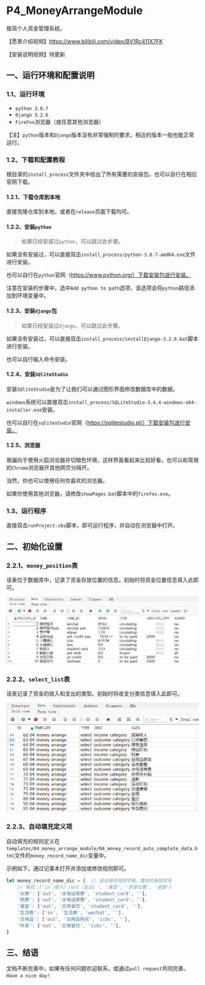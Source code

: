 # P4_MoneyArrangeModule
极简个人资金管理系统。

【愿景介绍视频】https://www.bilibili.com/video/BV1Rc411X7FK

【安装说明视频】待更新

## 一、运行环境和配置说明

### 1.1、运行环境

- `python 3.8.7`
- `Django 3.2.6`
- `FireFox`浏览器（或任意其他浏览器）

【注】`python`版本和`Django`版本没有非常强制的要求，相近的版本一般也能正常运行。

### 1.2、下载和配置教程

根目录的`install_process`文件夹中给出了所有需要的安装包，也可以自行在相应官网下载。

#### 1.2.1、下载仓库到本地

直接克隆仓库到本地，或者在`release`页面下载均可。

#### 1.2.2、安装`python`

> 如果已经安装过`python`，可以跳过此步骤。

如果没有安装过，可以直接双击`install_process/python-3.8.7-amd64.exe`文件进行安装。

也可以自行在`python`官网（https://www.python.org/）下载安装包进行安装。

注意在安装的步骤中，选中`Add python to path`选项，该选项会将`python`路径添加到环境变量中。

#### 1.2.3、安装`django`包

> 如果已经安装过`django`，可以跳过此步骤。

如果没有安装过，可以直接双击`install_process/installDjango-3.2.6.bat`脚本进行安装。

也可以自行输入命令安装。

#### 1.2.4、安装`SQliteStudio`

安装`SQliteStudio`是为了让我们可以通过图形界面修改数据库中的数据。

`windows`系统可以直接双击`install_process/SQLiteStudio-3.4.4-windows-x64-installer.exe`安装。

也可以自行在`sqlitestudio`官网（https://sqlitestudio.pl/）下载安装包进行安装。

#### 1.2.5、浏览器

我偏向于使用火狐浏览器并切暗色环境，这样界面看起来比较好看，也可以和常用的`Chrome`浏览器开其他网页分隔开。

当然，你也可以使用任何你喜欢的浏览器。

如果你使用其他浏览器，请修改`showPages.bat`脚本中的`firefox.exe`。

### 1.3、运行程序

直接双击`runProject.vbs`脚本，即可运行程序，并自动在浏览器中打开。

## 二、初始化设置

### 2.2.1、`money_position`表

该表位于数据库中，记录了资金存放位置的信息。初始时将资金位置信息填入此即可。

<img src="README.assets/image-20231107143850217.png" alt="image-20231107143850217" style="zoom: 67%;" />

### 2.2.2、`select_list`表

该表记录了资金的收入和支出的类型。初始时将收支分类信息填入此即可。

<img src="README.assets/image-20231109183716907.png" alt="image-20231109183716907" style="zoom:80%;" />

### 2.2.3、自动填充定义项

自动填充的规则定义在`templates/04_money_arrange_module/04_money_record_auto_complete_data.html`文件的`money_record_name_dic`变量中。

示例如下。通过记事本打开并添加或修改规则即可。

```javascript
let money_record_name_dic = {  // 自动填充规则字典，靠前的条目优先
    // 格式：['in（收入）/out（支出）', '类型', '资金位置', '金额']
    '水费': ['out', '水电话房费', 'student_card', ''],
    '网费': ['out', '水电话房费', 'student_card', ''],
    '食堂': ['out', '日常餐饮', 'student_card', ''],
    '生活费': ['in', '生活费', 'wechat', ''],
    '日用品': ['out', '日用品购买', 'icbc', ''],
    '外卖': ['out', '日常餐饮', 'icbc', ''],
}
```

## 三、结语

文档不断完善中，如果有任何问题欢迎联系，或通过`pull request`共同完善。`Have a nice day!`

